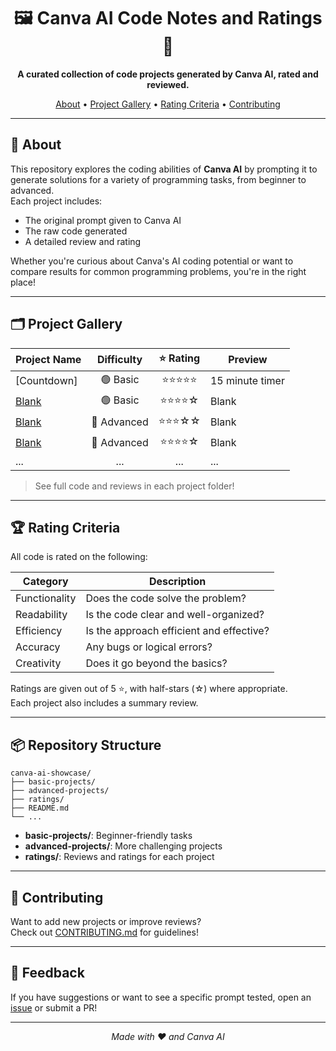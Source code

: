 <h1 align="center">🖼️ Canva AI Code Notes and Ratings🚀</h1>

<p align="center">
  <b>A curated collection of code projects generated by Canva AI, rated and reviewed.</b>
</p>

<p align="center">
  <a href="#-about">About</a> • 
  <a href="#-project-gallery">Project Gallery</a> • 
  <a href="#-rating-criteria">Rating Criteria</a> • 
  <a href="#-contributing">Contributing</a>
</p>

---

## 🌟 About

This repository explores the coding abilities of **Canva AI** by prompting it to generate solutions for a variety of programming tasks, from beginner to advanced.  
Each project includes:

- The original prompt given to Canva AI
- The raw code generated
- A detailed review and rating

Whether you're curious about Canva's AI coding potential or want to compare results for common programming problems, you're in the right place!

---

## 🗂️ Project Gallery

| Project Name           | Difficulty | ⭐ Rating | Preview                            |
|------------------------|:----------:|:--------:|-------------------------------------|
| [Countdown]         | 🟢 Basic    | ⭐⭐⭐⭐⭐  | 15 minute timer                 |
| [Blank]() | 🟢 Basic    | ⭐⭐⭐⭐☆  |Blank     |
| [Blank]()     | 🔵 Advanced | ⭐⭐⭐☆☆  | Blank          |
| [Blank]()           | 🔵 Advanced | ⭐⭐⭐⭐☆  | Blank         |
| ...                    | ...        | ...      | ...                                 |

> See full code and reviews in each project folder!

---

## 🏆 Rating Criteria

All code is rated on the following:

| Category      | Description                                  |
|---------------|----------------------------------------------|
| Functionality | Does the code solve the problem?             |
| Readability   | Is the code clear and well-organized?        |
| Efficiency    | Is the approach efficient and effective?     |
| Accuracy      | Any bugs or logical errors?                  |
| Creativity    | Does it go beyond the basics?                |

Ratings are given out of 5 ⭐, with half-stars (☆) where appropriate.  
Each project also includes a summary review.

---

## 📦 Repository Structure

```
canva-ai-showcase/
├── basic-projects/
├── advanced-projects/
├── ratings/
├── README.md
└── ...
```

- **basic-projects/**: Beginner-friendly tasks
- **advanced-projects/**: More challenging projects
- **ratings/**: Reviews and ratings for each project

---

## 🤝 Contributing

Want to add new projects or improve reviews?  
Check out [CONTRIBUTING.md](CONTRIBUTING.md) for guidelines!

---

## 📣 Feedback

If you have suggestions or want to see a specific prompt tested, open an [issue](https://github.com/your-repo/issues) or submit a PR!

---

<p align="center">
  <i>Made with ❤️ and Canva AI</i>
</p>
